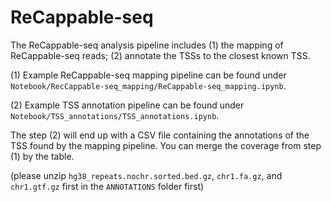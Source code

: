 # ReCappable-seq

The ReCappable-seq analysis pipeline includes (1) the mapping of ReCappable-seq reads; (2) annotate the TSSs to the closest known TSS.

(1) Example ReCappable-seq mapping pipeline can be found under `Notebook/RecCappable-seq_mapping/ReCappable-seq_mapping.ipynb`. 

(2) Example TSS annotation pipeline can be found under `Notebook/TSS_annotations/TSS_annotations.ipynb`.

The step (2) will end up with a CSV file containing the annotations of the TSS found by the mapping pipeline. You can merge the coverage from step (1) by the table.

(please unzip `hg38_repeats.nochr.sorted.bed.gz`, `chr1.fa.gz`, and `chr1.gtf.gz` first in the `ANNOTATIONS` folder first)



